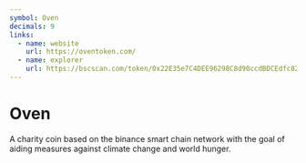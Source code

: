 ```yaml
---
symbol: Oven
decimals: 9
links:
  - name: website
    url: https://oventoken.com/
  - name: explorer
    url: https://bscscan.com/token/0x22E35e7C4DEE96298C8d90ccdBDCEdfc82e09395
---
```


# Oven

A charity coin based on the binance smart chain network with the goal of aiding measures against climate change and world hunger.
